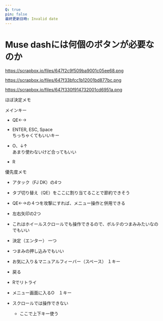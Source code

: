 ```yaml
---
Q: true
pin: false
最終更新日時: Invalid date
---
```

# Muse dashには何個のボタンが必要なのか

https://scrapbox.io/files/647f2c9f509ba9001c05ee68.png

https://scrapbox.io/files/647f33bfcc1b12001bd877bc.png

https://scrapbox.io/files/647f330f914732001cd6951a.png

ほぼ決定メモ

メインキー

- QE←→  
- ENTER, ESC, Space  
ちっちゃくてもいいキー  

- O、↓↑  
あまり使わないけど合ってもいい  

- R

優先度メモ

- アタック（FJ DK）の4つ  
- タブ切り替え（QE）をここに割り当てることで節約できそう  
- QE←→の４つを攻撃にすれば、メニュー操作と併用できる  
- 左右矢印の2つ  
- これはホイールスクロールでも操作できるので、ボルテのつまみみたいなのでもいい  
- 決定（エンター） 一つ  
- つまみの押し込みでもいい  
- お気に入り＆マニュアルフィーバー（スペース） １キー  
- 戻る  
- Rでリトライ  

- メニュー画面に入るO　１キー
- スクロールでは操作できない
    - ここで上下キー使う